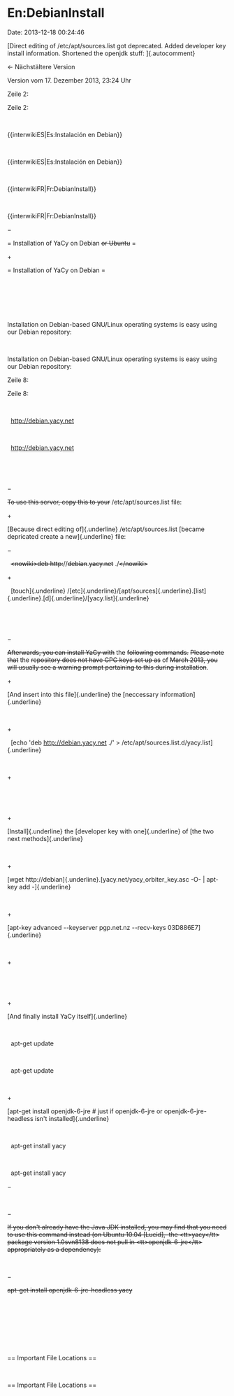 En:DebianInstall
================

Date: 2013-12-18 00:24:46

[Direct editing of /etc/apt/sources.list got deprecated. Added developer
key install information. Shortened the openjdk stuff: ]{.autocomment}

← Nächstältere Version

Version vom 17. Dezember 2013, 23:24 Uhr

Zeile 2:

Zeile 2:

 

<div>

{{interwikiES\|Es:Instalación en Debian}}

</div>

 

<div>

{{interwikiES\|Es:Instalación en Debian}}

</div>

 

<div>

{{interwikiFR\|Fr:DebianInstall}}

</div>

 

<div>

{{interwikiFR\|Fr:DebianInstall}}

</div>

−

<div>

= Installation of YaCy on Debian ~~or Ubuntu~~ =

</div>

\+

<div>

= Installation of YaCy on Debian =

</div>

 

 

 

<div>

Installation on Debian-based GNU/Linux operating systems is easy using
our Debian repository:

</div>

 

<div>

Installation on Debian-based GNU/Linux operating systems is easy using
our Debian repository:

</div>

Zeile 8:

Zeile 8:

 

<div>

  http://debian.yacy.net

</div>

 

<div>

  http://debian.yacy.net

</div>

 

 

−

<div>

~~To use this server, copy this to your~~ /etc/apt/sources.list file:

</div>

\+

<div>

[Because direct editing of]{.underline} /etc/apt/sources.list [became
depricated create a new]{.underline} file:

</div>

−

<div>

  ~~\<nowiki\>deb http:~~//~~debian~~.~~yacy.net~~ ./~~\</nowiki\>~~

</div>

\+

<div>

  [touch]{.underline}
/[etc]{.underline}/[apt/sources]{.underline}.[list]{.underline}.[d]{.underline}/[yacy.list]{.underline}

</div>

 

 

−

<div>

~~Afterwards, you can install YaCy with~~ the ~~following commands.~~
~~Please note that~~ the ~~repository does not have GPG keys set up as~~
of ~~March 2013, you will usually see a warning prompt pertaining to
this during installation~~.

</div>

\+

<div>

[And insert into this file]{.underline} the [neccessary
information]{.underline}

</div>

 

\+

<div>

  [echo \'deb http://debian.yacy.net ./\' \>
/etc/apt/sources.list.d/yacy.list]{.underline}

</div>

 

\+

<div>

 

</div>

 

\+

<div>

[Install]{.underline} the [developer key with one]{.underline} of [the
two next methods]{.underline}

</div>

 

\+

<div>

[wget http://debian]{.underline}.[yacy.net/yacy\_orbiter\_key.asc -O- \|
apt-key add -]{.underline}

</div>

 

\+

<div>

[apt-key advanced \--keyserver pgp.net.nz \--recv-keys
03D886E7]{.underline}

</div>

 

\+

<div>

 

</div>

 

\+

<div>

[And finally install YaCy itself]{.underline}

</div>

 

<div>

  apt-get update

</div>

 

<div>

  apt-get update

</div>

 

\+

<div>

[apt-get install openjdk-6-jre \# just if openjdk-6-jre or
openjdk-6-jre-headless isn\'t installed]{.underline}

</div>

 

<div>

  apt-get install yacy

</div>

 

<div>

  apt-get install yacy

</div>

−

<div>

</div>

 

−

<div>

~~If you don\'t already have the Java JDK installed, you may find that
you need to use this command instead (on Ubuntu 10.04 \[Lucid\],  the
\<tt\>yacy\</tt\> package version 1.0svn8138 does not pull in
\<tt\>openjdk-6-jre\</tt\> appropriately as a dependency):~~

</div>

 

−

<div>

~~apt-get install openjdk-6-jre-headless yacy~~

</div>

 

 

 

 

<div>

== Important File Locations ==

</div>

 

<div>

== Important File Locations ==

</div>

